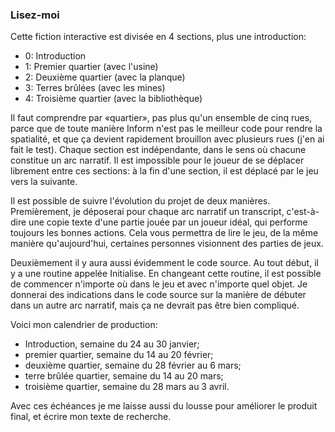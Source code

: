 ### Lisez-moi


Cette fiction interactive est divisée en 4 sections, plus une introduction:

- 0: Introduction
- 1: Premier quartier (avec l'usine)
- 2: Deuxième quartier (avec la planque)
- 3: Terres brûlées (avec les mines)
- 4: Troisième quartier (avec la bibliothèque)

Il faut comprendre par «quartier», pas plus qu'un ensemble de cinq rues, parce que de toute manière Inform n'est pas le meilleur code pour rendre la spatialité, et que ça devient rapidement brouillon avec plusieurs rues (j'en ai fait le test).
Chaque section est indépendante, dans le sens où chacune constitue un arc narratif.
Il est impossible pour le joueur de se déplacer librement entre ces sections: à la fin d'une section, il est déplacé par le jeu vers la suivante.

Il est possible de suivre l'évolution du projet de deux manières. Premièrement, je déposerai pour chaque arc narratif un transcript, c'est-à-dire une copie texte d'une partie jouée par un joueur idéal, qui performe toujours les bonnes actions. Cela vous permettra de lire le jeu, de la même manière qu'aujourd'hui, certaines personnes visionnent des parties de jeux.

Deuxièmement il y aura aussi évidemment le code source. Au tout début, il y a une routine appelée Initialise. En changeant cette routine, il est possible de commencer n'importe où dans le jeu et avec n'importe quel objet. Je donnerai des indications dans le code source sur la manière de débuter dans un autre arc narratif, mais ça ne devrait pas être bien compliqué.

Voici mon calendrier de production:

- Introduction, semaine du 24 au 30 janvier;
- premier quartier, semaine du 14 au 20 février;
- deuxième quartier, semaine du 28 février au 6 mars;
- terre brûlée quartier, semaine du 14 au 20 mars;
- troisième quartier, semaine du 28 mars au 3 avril.

Avec ces échéances je me laisse aussi du lousse pour améliorer le produit final, et écrire mon texte de recherche.
